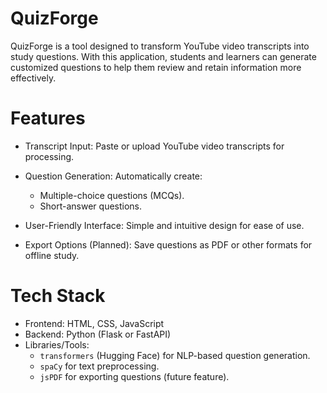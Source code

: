 # QuizForge
QuizForge is a tool designed to transform YouTube video transcripts into study questions. With this application, students and learners can generate customized questions to help them review and retain information more effectively.

# Features
* Transcript Input: Paste or upload YouTube video transcripts for processing.
* Question Generation: Automatically create:
  * Multiple-choice questions (MCQs).
  * Short-answer questions.

* User-Friendly Interface: Simple and intuitive design for ease of use.
* Export Options (Planned): Save questions as PDF or other formats for offline study.

# Tech Stack
* Frontend: HTML, CSS, JavaScript
* Backend: Python (Flask or FastAPI)
* Libraries/Tools:
  * `transformers` (Hugging Face) for NLP-based question generation.
  * `spaCy` for text preprocessing.
  * `jsPDF` for exporting questions (future feature).

